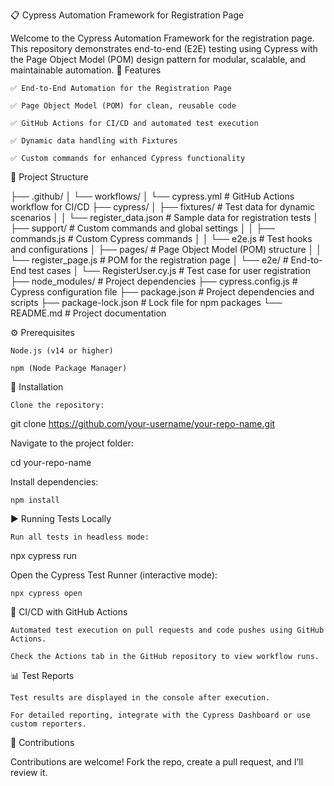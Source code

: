 📋 Cypress Automation Framework for Registration Page

Welcome to the Cypress Automation Framework for the registration page. This repository demonstrates end-to-end (E2E) testing using Cypress with the Page Object Model (POM) design pattern for modular, scalable, and maintainable automation.
🚀 Features

    ✅ End-to-End Automation for the Registration Page

    ✅ Page Object Model (POM) for clean, reusable code

    ✅ GitHub Actions for CI/CD and automated test execution

    ✅ Dynamic data handling with Fixtures

    ✅ Custom commands for enhanced Cypress functionality

📂 Project Structure

├── .github/
│   └── workflows/
│       └── cypress.yml          # GitHub Actions workflow for CI/CD
├── cypress/
│   ├── fixtures/                # Test data for dynamic scenarios
│   │   └── register_data.json  # Sample data for registration tests
│   ├── support/                 # Custom commands and global settings
│   │   ├── commands.js          # Custom Cypress commands
│   │   └── e2e.js               # Test hooks and configurations
│   ├── pages/                   # Page Object Model (POM) structure
│   │   └── register_page.js     # POM for the registration page
│   └── e2e/                     # End-to-End test cases
│       └── RegisterUser.cy.js   # Test case for user registration
├── node_modules/                # Project dependencies
├── cypress.config.js            # Cypress configuration file
├── package.json                 # Project dependencies and scripts
├── package-lock.json            # Lock file for npm packages
└── README.md                    # Project documentation

⚙️ Prerequisites

    Node.js (v14 or higher)

    npm (Node Package Manager)

🔨 Installation

    Clone the repository:

git clone https://github.com/your-username/your-repo-name.git

Navigate to the project folder:

cd your-repo-name

Install dependencies:

    npm install

▶️ Running Tests Locally

    Run all tests in headless mode:

npx cypress run

Open the Cypress Test Runner (interactive mode):

    npx cypress open

🔄 CI/CD with GitHub Actions

    Automated test execution on pull requests and code pushes using GitHub Actions.

    Check the Actions tab in the GitHub repository to view workflow runs.

📊 Test Reports

    Test results are displayed in the console after execution.

    For detailed reporting, integrate with the Cypress Dashboard or use custom reporters.

🤝 Contributions

Contributions are welcome! Fork the repo, create a pull request, and I’ll review it.
